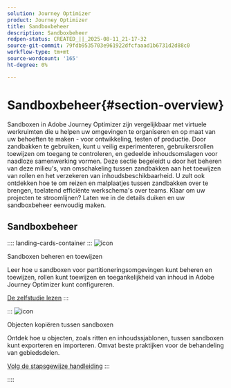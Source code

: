 ```yaml
---
solution: Journey Optimizer
product: Journey Optimizer
title: Sandboxbeheer
description: Sandboxbeheer
redpen-status: CREATED_||_2025-08-11_21-17-32
source-git-commit: 79fdb9535703e961922dfcfaaad1b6731d2d88c0
workflow-type: tm+mt
source-wordcount: '165'
ht-degree: 0%

---
```



# Sandboxbeheer{#section-overview}

Sandboxen in Adobe Journey Optimizer zijn vergelijkbaar met virtuele werkruimten die u helpen uw omgevingen te organiseren en op maat van uw behoeften te maken - voor ontwikkeling, testen of productie. Door zandbakken te gebruiken, kunt u veilig experimenteren, gebruikersrollen toewijzen om toegang te controleren, en gedeelde inhoudsomslagen voor naadloze samenwerking vormen. Deze sectie begeleidt u door het beheren van deze milieu&#39;s, van omschakeling tussen zandbakken aan het toewijzen van rollen en het verzekeren van inhoudsbeschikbaarheid. U zult ook ontdekken hoe te om reizen en malplaatjes tussen zandbakken over te brengen, toelatend efficiënte werkschema&#39;s over teams. Klaar om uw projecten te stroomlijnen? Laten we in de details duiken en uw sandboxbeheer eenvoudig maken.

## Sandboxbeheer

:::: landing-cards-container
:::
![icon](https://cdn.experienceleague.adobe.com/icons/circle-play.svg)

Sandboxen beheren en toewijzen

Leer hoe u sandboxen voor partitioneringsomgevingen kunt beheren en toewijzen, rollen kunt toewijzen en toegankelijkheid van inhoud in Adobe Journey Optimizer kunt configureren.

[De zelfstudie lezen](../using/administration/sandboxes.md)
:::

:::
![icon](https://cdn.experienceleague.adobe.com/icons/list-check.svg)

Objecten kopiëren tussen sandboxen

Ontdek hoe u objecten, zoals ritten en inhoudssjablonen, tussen sandboxen kunt exporteren en importeren. Omvat beste praktijken voor de behandeling van gebiedsdelen.

[Volg de stapsgewijze handleiding](../using/configuration/copy-objects-to-sandbox.md)
:::

::::
